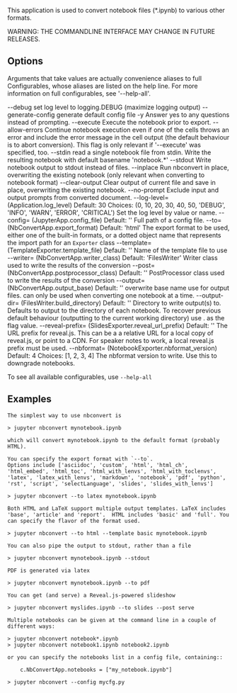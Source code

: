 This application is used to convert notebook files (*.ipynb) to various other
formats.

WARNING: THE COMMANDLINE INTERFACE MAY CHANGE IN FUTURE RELEASES.

Options
-------

Arguments that take values are actually convenience aliases to full
Configurables, whose aliases are listed on the help line. For more information
on full configurables, see '--help-all'.

--debug
    set log level to logging.DEBUG (maximize logging output)
--generate-config
    generate default config file
-y
    Answer yes to any questions instead of prompting.
--execute
    Execute the notebook prior to export.
--allow-errors
    Continue notebook execution even if one of the cells throws an error and include the error message in the cell output (the default behaviour is to abort conversion). This flag is only relevant if '--execute' was specified, too.
--stdin
    read a single notebook file from stdin. Write the resulting notebook with default basename 'notebook.*'
--stdout
    Write notebook output to stdout instead of files.
--inplace
    Run nbconvert in place, overwriting the existing notebook (only 
    relevant when converting to notebook format)
--clear-output
    Clear output of current file and save in place, 
    overwriting the existing notebook.
--no-prompt
    Exclude input and output prompts from converted document.
--log-level=<Enum> (Application.log_level)
    Default: 30
    Choices: (0, 10, 20, 30, 40, 50, 'DEBUG', 'INFO', 'WARN', 'ERROR', 'CRITICAL')
    Set the log level by value or name.
--config=<Unicode> (JupyterApp.config_file)
    Default: ''
    Full path of a config file.
--to=<Unicode> (NbConvertApp.export_format)
    Default: 'html'
    The export format to be used, either one of the built-in formats, or a
    dotted object name that represents the import path for an `Exporter` class
--template=<Unicode> (TemplateExporter.template_file)
    Default: ''
    Name of the template file to use
--writer=<DottedObjectName> (NbConvertApp.writer_class)
    Default: 'FilesWriter'
    Writer class used to write the  results of the conversion
--post=<DottedOrNone> (NbConvertApp.postprocessor_class)
    Default: ''
    PostProcessor class used to write the results of the conversion
--output=<Unicode> (NbConvertApp.output_base)
    Default: ''
    overwrite base name use for output files. can only be used when converting
    one notebook at a time.
--output-dir=<Unicode> (FilesWriter.build_directory)
    Default: ''
    Directory to write output(s) to. Defaults to output to the directory of each
    notebook. To recover previous default behaviour (outputting to the current
    working directory) use . as the flag value.
--reveal-prefix=<Unicode> (SlidesExporter.reveal_url_prefix)
    Default: ''
    The URL prefix for reveal.js. This can be a a relative URL for a local copy
    of reveal.js, or point to a CDN.
    For speaker notes to work, a local reveal.js prefix must be used.
--nbformat=<Enum> (NotebookExporter.nbformat_version)
    Default: 4
    Choices: [1, 2, 3, 4]
    The nbformat version to write. Use this to downgrade notebooks.

To see all available configurables, use `--help-all`

Examples
--------

    The simplest way to use nbconvert is
    
    > jupyter nbconvert mynotebook.ipynb
    
    which will convert mynotebook.ipynb to the default format (probably HTML).
    
    You can specify the export format with `--to`.
    Options include ['asciidoc', 'custom', 'html', 'html_ch', 'html_embed', 'html_toc', 'html_with_lenvs', 'html_with_toclenvs', 'latex', 'latex_with_lenvs', 'markdown', 'notebook', 'pdf', 'python', 'rst', 'script', 'selectLanguage', 'slides', 'slides_with_lenvs']
    
    > jupyter nbconvert --to latex mynotebook.ipynb
    
    Both HTML and LaTeX support multiple output templates. LaTeX includes
    'base', 'article' and 'report'.  HTML includes 'basic' and 'full'. You
    can specify the flavor of the format used.
    
    > jupyter nbconvert --to html --template basic mynotebook.ipynb
    
    You can also pipe the output to stdout, rather than a file
    
    > jupyter nbconvert mynotebook.ipynb --stdout
    
    PDF is generated via latex
    
    > jupyter nbconvert mynotebook.ipynb --to pdf
    
    You can get (and serve) a Reveal.js-powered slideshow
    
    > jupyter nbconvert myslides.ipynb --to slides --post serve
    
    Multiple notebooks can be given at the command line in a couple of 
    different ways:
    
    > jupyter nbconvert notebook*.ipynb
    > jupyter nbconvert notebook1.ipynb notebook2.ipynb
    
    or you can specify the notebooks list in a config file, containing::
    
        c.NbConvertApp.notebooks = ["my_notebook.ipynb"]
    
    > jupyter nbconvert --config mycfg.py

